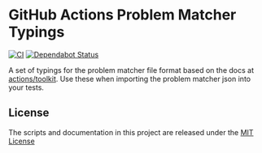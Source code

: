 # GitHub Actions Problem Matcher Typings

[![CI](https://github.com/xt0rted/github-actions-problem-matcher-typings/workflows/CI/badge.svg)](https://github.com/xt0rted/github-actions-problem-matcher-typings/actions?query=workflow%3ACI)
[![Dependabot Status](https://api.dependabot.com/badges/status?host=github&repo=xt0rted/github-actions-problem-matcher-typings)](https://dependabot.com)

A set of typings for the problem matcher file format based on the docs at [actions/toolkit](https://github.com/actions/toolkit/blob/master/docs/problem-matchers.md).
Use these when importing the problem matcher json into your tests.

## License

The scripts and documentation in this project are released under the [MIT License](LICENSE)
